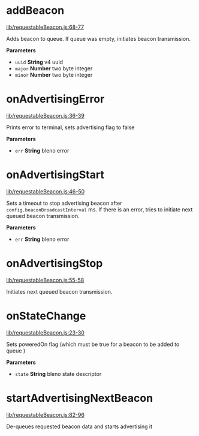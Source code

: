 # addBeacon

[lib/requestableBeacon.js:68-77](https://github.com/animist-io/whale-island/blob/695c0715e6cb1b67716314e5978ad053361b2df7/lib/requestableBeacon.js#L68-L77 "Source code on GitHub")

Adds beacon to queue. If queue was empty, initiates beacon transmission.

**Parameters**

-   `uuid` **String** v4 uuid
-   `major` **Number** two byte integer
-   `minor` **Number** two byte integer

# onAdvertisingError

[lib/requestableBeacon.js:36-39](https://github.com/animist-io/whale-island/blob/695c0715e6cb1b67716314e5978ad053361b2df7/lib/requestableBeacon.js#L36-L39 "Source code on GitHub")

Prints error to terminal, sets advertising flag to false

**Parameters**

-   `err` **String** bleno error

# onAdvertisingStart

[lib/requestableBeacon.js:46-50](https://github.com/animist-io/whale-island/blob/695c0715e6cb1b67716314e5978ad053361b2df7/lib/requestableBeacon.js#L46-L50 "Source code on GitHub")

Sets a timeout to stop advertising beacon after `config.beaconBroadcastInterval` ms.
If there is an error, tries to initiate next queued beacon transmission.

**Parameters**

-   `err` **String** bleno error

# onAdvertisingStop

[lib/requestableBeacon.js:55-58](https://github.com/animist-io/whale-island/blob/695c0715e6cb1b67716314e5978ad053361b2df7/lib/requestableBeacon.js#L55-L58 "Source code on GitHub")

Initiates next queued beacon transmission.

# onStateChange

[lib/requestableBeacon.js:23-30](https://github.com/animist-io/whale-island/blob/695c0715e6cb1b67716314e5978ad053361b2df7/lib/requestableBeacon.js#L23-L30 "Source code on GitHub")

Sets poweredOn flag (which must be true for a beacon to be added to queue )

**Parameters**

-   `state` **String** bleno state descriptor

# startAdvertisingNextBeacon

[lib/requestableBeacon.js:82-96](https://github.com/animist-io/whale-island/blob/695c0715e6cb1b67716314e5978ad053361b2df7/lib/requestableBeacon.js#L82-L96 "Source code on GitHub")

De-queues requested beacon data and starts advertising it
